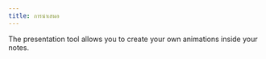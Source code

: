 ```yaml
---
title: การนำเสนอ
---
```


The presentation tool allows you to create your own animations inside your notes.
